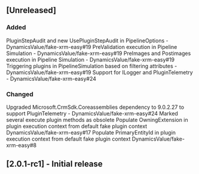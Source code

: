 ## [Unreleased]

### Added

PluginStepAudit and new UsePluginStepAudit in PipelineOptions - DynamicsValue/fake-xrm-easy#19
PreValidation execution in Pipeline Simulation - DynamicsValue/fake-xrm-easy#19
PreImages and Postimages execution in Pipeline Simulation - DynamicsValue/fake-xrm-easy#19
Triggering plugins in PipelineSimulation based on filtering attributes - DynamicsValue/fake-xrm-easy#19
Support for ILogger and PluginTelemetry - DynamicsValue/fake-xrm-easy#24

### Changed

Upgraded Microsoft.CrmSdk.Coreassemblies dependency to 9.0.2.27 to support PluginTelemetry - DynamicsValue/fake-xrm-easy#24
Marked several execute plugin methods as obsolete
Populate OwningExtension in plugin execution context from default fake plugin context DynamicsValue/fake-xrm-easy#17
Populate PrimaryEntityId in plugin execution context from default fake plugin context DynamicsValue/fake-xrm-easy#8

## [2.0.1-rc1] - Initial release